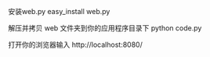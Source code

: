 ﻿安装web.py
easy_install web.py

解压并拷贝 web 文件夹到你的应用程序目录下
python code.py

打开你的浏览器输入 http://localhost:8080/
